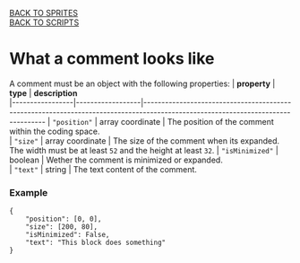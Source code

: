 [BACK TO SPRITES](sprites.md)  
[BACK TO SCRIPTS](scripts.md)  

# What a comment looks like
A comment must be an object with the following properties:
| **property**    | **type**         | **description**                                                                                                                 
|-----------------|------------------|---------------------------------------------------------------------------------------------------------------------------------
| `"position"`    | array coordinate | The position of the comment within the coding space.                                                             
| `"size"`        | array coordinate | The size of the comment when its expanded. The width must be at least `52` and the height at least `32`.
| `"isMinimized"` | boolean          | Wether the comment is minimized or expanded.                                                           
| `"text"`        | string           | The text content of the comment.                                                        

### Example
```
{
    "position": [0, 0],
    "size": [200, 80],
    "isMinimized": False,
    "text": "This block does something"
}
```
